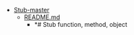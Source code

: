 - <a href = "E:\Node_projects\Node_Way\ArchivTSH_2\ArhivTimur_2\Stub-master\cat.Stub-master\dir.Stub-master.md">Stub-master</a>
    - <a href = "E:\Node_projects\Node_Way\ArchivTSH_2\ArhivTimur_2\Stub-master\README.md">README.md</a>
        - *# Stub function, method, object
